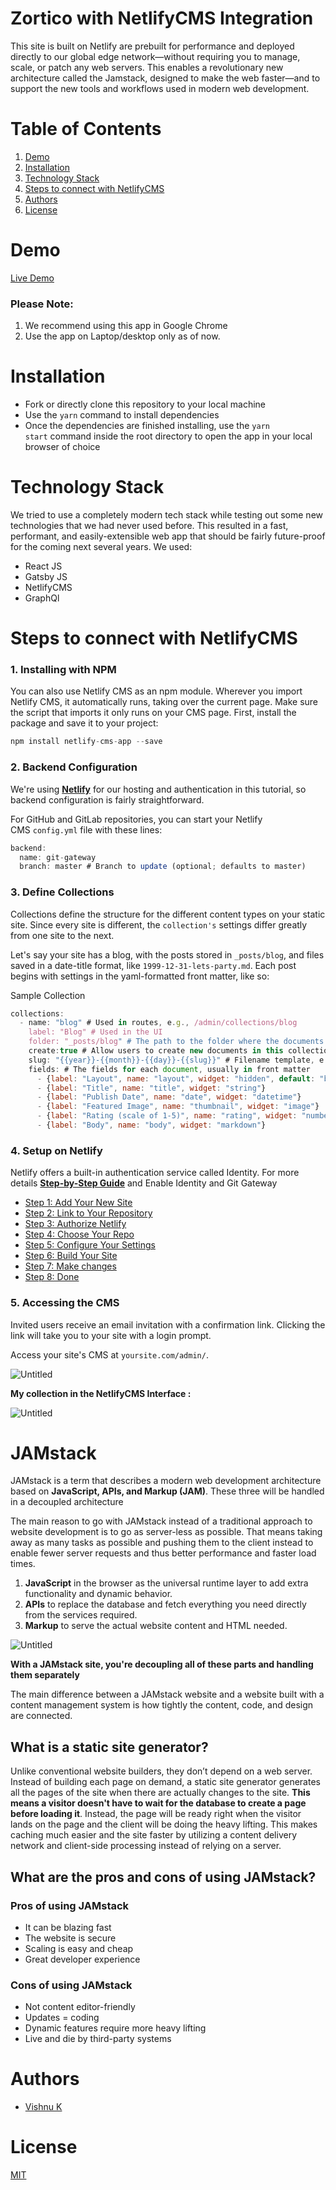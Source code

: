 # Zortico with NetlifyCMS Integration
This site is built on Netlify are prebuilt for performance and deployed directly to our global edge network—without requiring you to manage, scale, or patch any web servers. This enables a revolutionary new architecture called the Jamstack, designed to make the web faster—and to support the new tools and workflows used in modern web development.

# **Table of Contents**

1. [Demo](#demo)
2. [Installation](#installation)
3. [Technology Stack](#technology-stack)
4. [Steps to connect with NetlifyCMS](#steps-to-connect-withnetlifycms)
5. [Authors](#authors)
6. [License](#license)


# **Demo**

[Live Demo](https://zortico.netlify.app/)

### Please Note:

1. We recommend using this app in Google Chrome
2. Use the app on Laptop/desktop only as of now.

# **Installation**

- Fork or directly clone this repository to your local machine
- Use the `yarn` command to install dependencies
- Once the dependencies are finished installing, use the `yarn start` command inside the root directory to open the app in your local browser of choice

# **Technology Stack**

We tried to use a completely modern tech stack while testing out some new technologies that we had never used before. This resulted in a fast, performant, and easily-extensible web app that should be fairly future-proof for the coming next several years. We used:

- React JS
- Gatsby JS
- NetlifyCMS
- GraphQl

# Steps to connect with NetlifyCMS

### 1. Installing with NPM

You can also use Netlify CMS as an npm module. Wherever you import Netlify CMS, it automatically runs, taking over the current page. Make sure the script that imports it only runs on your CMS page. First, install the package and save it to your project:

```jsx
npm install netlify-cms-app --save
```

### 2. Backend Configuration

We're using **[Netlify](https://www.netlify.com/)** for our hosting and authentication in this tutorial, so backend configuration is fairly straightforward.

For GitHub and GitLab repositories, you can start your Netlify CMS `config.yml` file with these lines:

```jsx
backend:
  name: git-gateway
  branch: master # Branch to update (optional; defaults to master)
```

### 3. Define Collections

Collections define the structure for the different content types on your static site. Since every site is different, the `collection's` settings differ greatly from one site to the next.

Let's say your site has a blog, with the posts stored in `_posts/blog`, and files saved in a date-title format, like `1999-12-31-lets-party.md`. Each post begins with settings in the yaml-formatted front matter, like so:

Sample Collection

```jsx
collections:
  - name: "blog" # Used in routes, e.g., /admin/collections/blog
    label: "Blog" # Used in the UI
    folder: "_posts/blog" # The path to the folder where the documents are stored
    create:true # Allow users to create new documents in this collection
    slug: "{{year}}-{{month}}-{{day}}-{{slug}}" # Filename template, e.g., YYYY-MM-DD-title.md
    fields: # The fields for each document, usually in front matter
      - {label: "Layout", name: "layout", widget: "hidden", default: "blog"}
      - {label: "Title", name: "title", widget: "string"}
      - {label: "Publish Date", name: "date", widget: "datetime"}
      - {label: "Featured Image", name: "thumbnail", widget: "image"}
      - {label: "Rating (scale of 1-5)", name: "rating", widget: "number"}
      - {label: "Body", name: "body", widget: "markdown"}
```

### 4. Setup on Netlify

Netlify offers a built-in authentication service called Identity. For more details **[Step-by-Step Guide](https://www.netlify.com/blog/2016/02/24/a-step-by-step-guide-gatsby-on-netlify/)** and Enable Identity and Git Gateway

- [Step 1: Add Your New Site](https://www.netlify.com/blog/2016/02/24/a-step-by-step-guide-gatsby-on-netlify/#step-1-add-your-new-site)
- [Step 2: Link to Your Repository](https://www.netlify.com/blog/2016/02/24/a-step-by-step-guide-gatsby-on-netlify/#step-2-link-to-your-repository)
- [Step 3: Authorize Netlify](https://www.netlify.com/blog/2016/02/24/a-step-by-step-guide-gatsby-on-netlify/#step-3-authorize-netlify)
- [Step 4: Choose Your Repo](https://www.netlify.com/blog/2016/02/24/a-step-by-step-guide-gatsby-on-netlify/#step-4-choose-your-repo)
- [Step 5: Configure Your Settings](https://www.netlify.com/blog/2016/02/24/a-step-by-step-guide-gatsby-on-netlify/#step-5-configure-your-settings)
- [Step 6: Build Your Site](https://www.netlify.com/blog/2016/02/24/a-step-by-step-guide-gatsby-on-netlify/#step-6-build-your-site)
- [Step 7: Make changes](https://www.netlify.com/blog/2016/02/24/a-step-by-step-guide-gatsby-on-netlify/#step-7-make-changes)
- [Step 8: Done](https://www.netlify.com/blog/2016/02/24/a-step-by-step-guide-gatsby-on-netlify/#step-8-done)

### 5. Accessing the CMS

Invited users receive an email invitation with a confirmation link. Clicking the link will take you to your site with a login prompt.

Access your site's CMS at `yoursite.com/admin/`.

![Untitled](https://s3.us-west-2.amazonaws.com/secure.notion-static.com/4a499db5-bf57-4992-909a-1af6460d106b/Untitled.png?X-Amz-Algorithm=AWS4-HMAC-SHA256&X-Amz-Content-Sha256=UNSIGNED-PAYLOAD&X-Amz-Credential=AKIAT73L2G45EIPT3X45%2F20220103%2Fus-west-2%2Fs3%2Faws4_request&X-Amz-Date=20220103T180249Z&X-Amz-Expires=86400&X-Amz-Signature=a8786aafb62a884f92928828daf41b9b8940bb449fd06553f7578624500d855f&X-Amz-SignedHeaders=host&response-content-disposition=filename%20%3D%22Untitled.png%22&x-id=GetObject)

**My collection in the NetlifyCMS Interface :** 

![Untitled](https://s3.us-west-2.amazonaws.com/secure.notion-static.com/e80140bd-2251-480c-9626-7fb4ceb111c1/Untitled.png?X-Amz-Algorithm=AWS4-HMAC-SHA256&X-Amz-Content-Sha256=UNSIGNED-PAYLOAD&X-Amz-Credential=AKIAT73L2G45EIPT3X45%2F20220103%2Fus-west-2%2Fs3%2Faws4_request&X-Amz-Date=20220103T180202Z&X-Amz-Expires=86400&X-Amz-Signature=a2cdb9e8fd57bb7cdc21cce253117e326f93771e6ce1d64a9b6cf05beeb54a23&X-Amz-SignedHeaders=host&response-content-disposition=filename%20%3D%22Untitled.png%22&x-id=GetObject)

# JAMstack

JAMstack is a term that describes a modern web development architecture based on **JavaScript, APIs, and Markup (JAM)**. These three will be handled in a decoupled architecture

The main reason to go with JAMstack instead of a traditional approach to website development is to go as server-less as possible. That means taking away as many tasks as possible and pushing them to the client instead to enable fewer server requests and thus better performance and faster load times.

1. **JavaScript** in the browser as the universal runtime layer to add extra functionality and dynamic behavior.
2. **APIs** to replace the database and fetch everything you need directly from the services required.
3. **Markup** to serve the actual website content and HTML needed.

![Untitled](https://s3.us-west-2.amazonaws.com/secure.notion-static.com/796d4b33-90c6-449d-a9a5-672e9bfc5c39/Untitled.png?X-Amz-Algorithm=AWS4-HMAC-SHA256&X-Amz-Content-Sha256=UNSIGNED-PAYLOAD&X-Amz-Credential=AKIAT73L2G45EIPT3X45%2F20220103%2Fus-west-2%2Fs3%2Faws4_request&X-Amz-Date=20220103T180341Z&X-Amz-Expires=86400&X-Amz-Signature=ad84ddc42a0b0e5b9ca6efcc6cb78db3deb310726bc5f5d19dcc19a421ed3a5e&X-Amz-SignedHeaders=host&response-content-disposition=filename%20%3D%22Untitled.png%22&x-id=GetObject)

**With a JAMstack site, you're decoupling all of these parts and handling them separately**

The main difference between a JAMstack website and a website built with a content management system is how tightly the content, code, and design are connected.

## What is a static site generator?

Unlike conventional website builders, they don’t depend on a web server. Instead of building each page on demand, a static site generator generates all the pages of the site when there are actually changes to the site. **This means a visitor doesn't have to wait for the database to create a page before loading it**. Instead, the page will be ready right when the visitor lands on the page and the client will be doing the heavy lifting. This makes caching much easier and the site faster by utilizing a content delivery network and client-side processing instead of relying on a server.

## What are the pros and cons of using JAMstack?

### Pros of using JAMstack

- It can be blazing fast
- The website is secure
- Scaling is easy and cheap
- Great developer experience

### Cons of using JAMstack

- Not content editor-friendly
- Updates = coding
- Dynamic features require more heavy lifting
- Live and die by third-party systems

# **Authors**

- [Vishnu K](https://github.com/aug-vishnu)

# **License**

[MIT](https://opensource.org/licenses/MIT)
